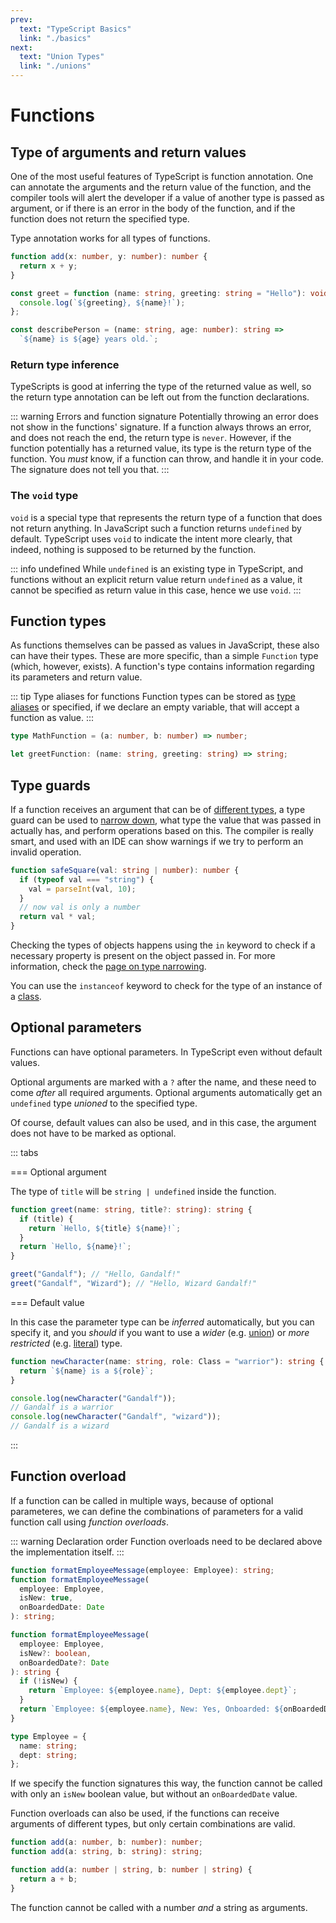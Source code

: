```yaml
---
prev:
  text: "TypeScript Basics"
  link: "./basics"
next:
  text: "Union Types"
  link: "./unions"
---
```


# Functions

## Type of arguments and return values

One of the most useful features of TypeScript is function annotation. One can annotate the arguments and the return value of the function, and the compiler tools will alert the developer if a value of another type is passed as argument, or if there is an error in the body of the function, and if the function does not return the specified type.

Type annotation works for all types of functions.

```typescript
function add(x: number, y: number): number {
  return x + y;
}

const greet = function (name: string, greeting: string = "Hello"): void {
  console.log(`${greeting}, ${name}!`);
};

const describePerson = (name: string, age: number): string =>
  `${name} is ${age} years old.`;
```

### Return type inference

TypeScripts is good at inferring the type of the returned value as well, so the return type annotation can be left out from the function declarations.

::: warning Errors and function signature
Potentially throwing an error does not show in the functions' signature. If a function always throws an error, and does not reach the end, the return type is `never`. However, if the function potentially has a returned value, its type is the return type of the function. You _must_ know, if a function can throw, and handle it in your code. The signature does not tell you that.
:::

### The `void` type

`void` is a special type that represents the return type of a function that does not return anything. In JavaScript such a function returns `undefined` by default. TypeScript uses `void` to indicate the intent more clearly, that indeed, nothing is supposed to be returned by the function.

::: info undefined
While `undefined` is an existing type in TypeScript, and functions without an explicit return value return `undefined` as a value, it cannot be specified as return value in this case, hence we use `void`.
:::

## Function types

As functions themselves can be passed as values in JavaScript, these also can have their types. These are more specific, than a simple `Function` type (which, however, exists). A function's type contains information regarding its parameters and return value.

::: tip Type aliases for functions
Function types can be stored as [type aliases](./basics#type-alias) or specified, if we declare an empty variable, that will accept a function as value.
:::

```typescript
type MathFunction = (a: number, b: number) => number;

let greetFunction: (name: string, greeting: string) => string;
```

## Type guards

If a function receives an argument that can be of [different types](./unions), a type guard can be used to [narrow down](./type-narrowing), what type the value that was passed in actually has, and perform operations based on this. The compiler is really smart, and used with an IDE can show warnings if we try to perform an invalid operation.

```typescript
function safeSquare(val: string | number): number {
  if (typeof val === "string") {
    val = parseInt(val, 10);
  }
  // now val is only a number
  return val * val;
}
```

Checking the types of objects happens using the `in` keyword to check if a necessary property is present on the object passed in. For more information, check the [page on type narrowing](./type-narrowing#using-in).

You can use the `instanceof` keyword to check for the type of an instance of a [class](./classes).

## Optional parameters

Functions can have optional parameters. In TypeScript even without default values.

Optional arguments are marked with a `?` after the name, and these need to come _after_ all required arguments. Optional arguments automatically get an `undefined` type _unioned_ to the specified type.

Of course, default values can also be used, and in this case, the argument does not have to be marked as optional.

::: tabs

=== Optional argument

The type of `title` will be `string | undefined` inside the function.

```typescript
function greet(name: string, title?: string): string {
  if (title) {
    return `Hello, ${title} ${name}!`;
  }
  return `Hello, ${name}!`;
}

greet("Gandalf"); // "Hello, Gandalf!"
greet("Gandalf", "Wizard"); // "Hello, Wizard Gandalf!"
```

=== Default value

In this case the parameter type can be _inferred_ automatically, but you can specify it, and you _should_ if you want to use a _wider_ (e.g. [union](./unions)) or _more restricted_ (e.g. [literal](./unions#literal-types)) type.

```typescript
function newCharacter(name: string, role: Class = "warrior"): string {
  return `${name} is a ${role}`;
}

console.log(newCharacter("Gandalf"));
// Gandalf is a warrior
console.log(newCharacter("Gandalf", "wizard"));
// Gandalf is a wizard
```

:::

## Function overload

If a function can be called in multiple ways, because of optional parameteres, we can define the combinations of parameters for a valid function call using _function overloads_.

::: warning Declaration order
Function overloads need to be declared above the implementation itself.
:::

```typescript
function formatEmployeeMessage(employee: Employee): string;
function formatEmployeeMessage(
  employee: Employee,
  isNew: true,
  onBoardedDate: Date
): string;

function formatEmployeeMessage(
  employee: Employee,
  isNew?: boolean,
  onBoardedDate?: Date
): string {
  if (!isNew) {
    return `Employee: ${employee.name}, Dept: ${employee.dept}`;
  }
  return `Employee: ${employee.name}, New: Yes, Onboarded: ${onBoardedDate}`;
}

type Employee = {
  name: string;
  dept: string;
};
```

If we specify the function signatures this way, the function cannot be called with only an `isNew` boolean value, but without an `onBoardedDate` value.

Function overloads can also be used, if the functions can receive arguments of different types, but only certain combinations are valid.

```typescript
function add(a: number, b: number): number;
function add(a: string, b: string): string;

function add(a: number | string, b: number | string) {
  return a + b;
}
```

The function cannot be called with a number _and_ a string as arguments.
